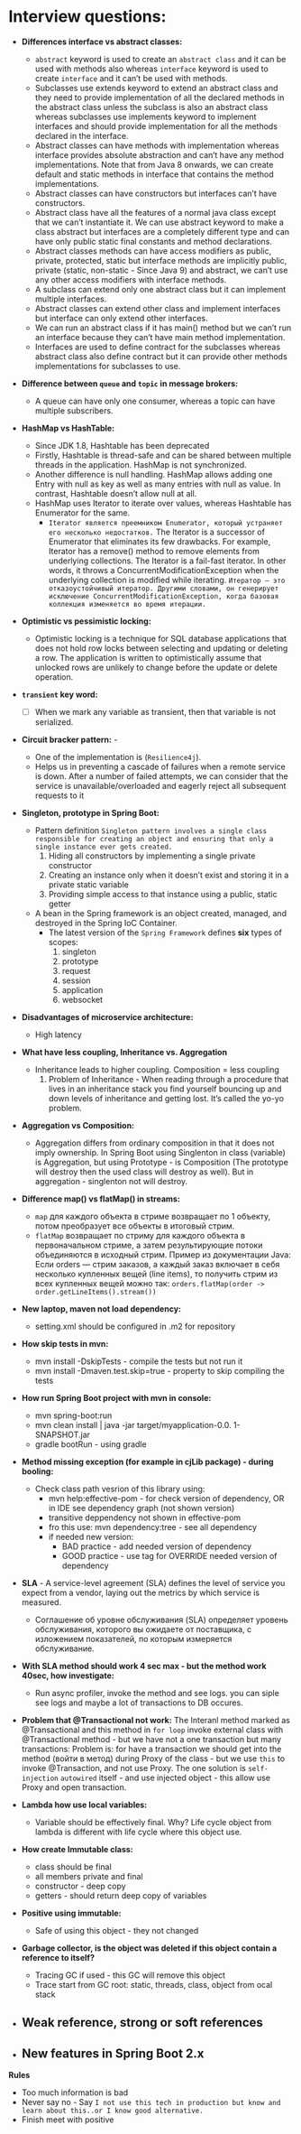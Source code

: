 # Interview questions:

- **Differences interface vs abstract classes:**
  -  `abstract` keyword is used to create an `abstract class` and it can be used with methods also whereas `interface` keyword is used to create `interface` and it can’t be used with methods.
  - Subclasses use extends keyword to extend an abstract class and they need to provide implementation of all the declared methods in the abstract class unless the subclass is also an abstract class whereas subclasses use implements keyword to implement interfaces and should provide implementation for all the methods declared in the interface.
  - Abstract classes can have methods with implementation whereas interface provides absolute abstraction and can’t have any method implementations. Note that from Java 8 onwards, we can create default and static methods in interface that contains the method implementations. 
  - Abstract classes can have constructors but interfaces can’t have constructors.
  - Abstract class have all the features of a normal java class except that we can’t instantiate it. We can use abstract keyword to make a class abstract but interfaces are a completely different type and can have only public static final constants and method declarations.
  -  Abstract classes methods can have access modifiers as public, private, protected, static but interface methods are implicitly public, private (static, non-static - Since Java 9) and abstract, we can’t use any other access modifiers with interface methods.
  -  A subclass can extend only one abstract class but it can implement multiple interfaces.
  -  Abstract classes can extend other class and implement interfaces but interface can only extend other interfaces.
  -  We can run an abstract class if it has main() method but we can’t run an interface because they can’t have main method implementation.
  -  Interfaces are used to define contract for the subclasses whereas abstract class also define contract but it can provide other methods implementations for subclasses to use.

- **Difference between `queue` and `topic` in message brokers:**
  - A queue can have only one consumer, whereas a topic can have multiple subscribers.

- **HashMap vs HashTable:** 
  - Since JDK 1.8, Hashtable has been deprecated 
  - Firstly, Hashtable is thread-safe and can be shared between multiple threads in the application. HashMap is not synchronized.
  - Another difference is null handling. HashMap allows adding one Entry with null as key as well as many entries with null as value. In contrast, Hashtable doesn’t allow null at all.
  - HashMap uses Iterator to iterate over values, whereas Hashtable has Enumerator for the same. 
    - `Iterator является преемником Enumerator, который устраняет его несколько недостатков.`
      The Iterator is a successor of Enumerator that eliminates its few drawbacks. For example, Iterator has a remove() method to remove elements from underlying collections. The Iterator is a fail-fast iterator. In other words, it throws a ConcurrentModificationException when the underlying collection is modified while iterating. `Итератор — это отказоустойчивый итератор. Другими словами, он генерирует исключение ConcurrentModificationException, когда базовая коллекция изменяется во время итерации.`
    	
- **Optimistic vs pessimistic locking:**
  - Optimistic locking is a technique for SQL database applications that does not hold row locks between selecting and updating or deleting a row. The application is written to optimistically assume that unlocked rows are unlikely to change before the update or delete operation.
	
- **`transient` key word:**
  - [ ] When we mark any variable as transient, then that variable is not serialized.
	
- **Circuit bracker pattern:** - 
  - One of the implementation is (`Resilience4j`).
  - Helps us in preventing a cascade of failures when a remote service is down. After a number of failed attempts, we can consider that the service is unavailable/overloaded and eagerly reject all subsequent requests to it
	
- **Singleton, prototype in Spring Boot:**
  - Pattern definition `Singleton pattern involves a single class responsible for creating an object and ensuring that only a single instance ever gets created. `
    1. Hiding all constructors by implementing a single private constructor
    2. Creating an instance only when it doesn’t exist and storing it in a private static variable
    3. Providing simple access to that instance using a public, static getter
  - A bean in the Spring framework is an object created, managed, and destroyed in the Spring IoC Container.
    - The latest version of the `Spring Framework` defines **six** types of scopes:
      1. singleton
      2. prototype
      3. request
      4. session
      5. application
      6. websocket
    
- **Disadvantages of microservice architecture:**
  - High latency
	
- **What have less coupling, Inheritance vs. Aggregation**
  - Inheritance leads to higher coupling. Composition = less coupling
    1. Problem of Inheritance - When reading through a procedure that lives in an inheritance stack you find yourself bouncing up and down levels of inheritance and getting lost. It’s called the yo-yo problem.
		
-  **Aggregation vs Composition:**
   - Aggregation differs from ordinary composition in that it does not imply ownership. In Spring Boot using Singlenton in class (variable) is Aggregation, but using Prototype - is Composition (The prototype will destroy then the used class will destroy as well). But in aggregation - singlenton not will destroy.
   
- **Difference map() vs flatMap() in streams:**
    - `map` для каждого объекта в стриме возвращает по 1 объекту, потом преобразует все объекты в итоговый стрим.
    - `flatMap` возвращает по стриму для каждого объекта в первоначальном стриме, а затем результирующие потоки объединяются в исходный стрим.
    Пример из документации Java: Если orders — стрим заказов, а каждый заказ включает в себя несколько купленных вещей (line items), то получить стрим из всех купленных вещей можно так:
    `orders.flatMap(order -> order.getLineItems().stream())`
    
- **New laptop, maven not load dependency:**
    - setting.xml should be configured in .m2 for repository
    
- **How skip tests in mvn:**
    - mvn install -DskipTests  - compile the tests but not run it
    - mvn install -Dmaven.test.skip=true - property to skip compiling the tests
    
- **How run Spring Boot project with mvn in console:**
    - mvn spring-boot:run
    - mvn clean install | java -jar target/myapplication-0.0. 1-SNAPSHOT.jar
    - gradle bootRun - using gradle
    
- **Method missing exception (for example in cjLib package) - during booling:**
    - Check class path vesrion of this library using: 
        - mvn help:effective-pom - for check version of dependency, OR in IDE see dependency graph (not shown version)
        - transitive deppendency not shown in effective-pom
        - fro this use: mvn dependency:tree - see all dependency
        - if needed new version:
            - BAD practice - add needed version of dependency
            - GOOD practice - use <dependencyManagement> tag for OVERRIDE needed version of dependency
- **SLA** - A service-level agreement (SLA) defines the level of service you expect from a vendor, laying out the metrics by which service is measured.
  - Соглашение об уровне обслуживания (SLA) определяет уровень обслуживания, которого вы ожидаете от поставщика, с изложением показателей, по которым измеряется обслуживание.
    
- **With SLA method should work 4 sec max - but the method work 40sec, how investigate:**
  - Run async profiler, invoke the method and see logs. you can siple see logs and maybe a lot of transactions to DB occures.
    
- **Problem that @Transactional not work:**
 The Interanl method marked as @Transactional and this method in `for loop` invoke external class with @Transactional method - but we have not a one transaction but many transactions:
    Problem is: for have a transaction we should get into the method (войти в метод) during Proxy of the class - but we use `this` to invoke @Transaction, and not use Proxy. The one solution is `self-injection` `autowired` itself - and use injected object - this allow use Proxy and open transaction.
    
- **Lambda how use local variables:**
  - Variable should be effectively final. Why? Life cycle object from lambda is different with life cycle where this object use.
    
- **How create Immutable class:**
  - class should be final
  - all members private and final
  - constructor - deep copy
  - getters - should return deep copy of variables
    
- **Positive using immutable:**
  - Safe of using this object - they not changed

- **Garbage collector, is the object was deleted if this object contain a reference to itself?**
  - Tracing GC if used - this GC will remove this object
  - Trace start from GC root: static, threads, class, object from ocal stack
    
- **Weak reference, strong or soft references**
    - 
- **New features in Spring Boot 2.x**
    - 
    


**Rules**
- Too much information is bad
- Never say no - Say `I not use this tech in production but know and learn about this..or I know good alternative.`
- Finish meet with positive
